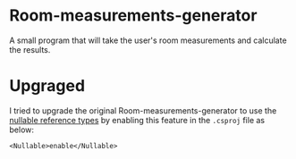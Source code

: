 # Room-measurements-generator
A small program that will take the user's room measurements and calculate the results. 

# Upgraged 
I tried to upgrade the original Room-measurements-generator to use the [nullable reference types](https://docs.microsoft.com/en-us/dotnet/csharp/language-reference/builtin-types/nullable-reference-types) by enabling this feature in the `.csproj` file as below:

```
<Nullable>enable</Nullable>

```
